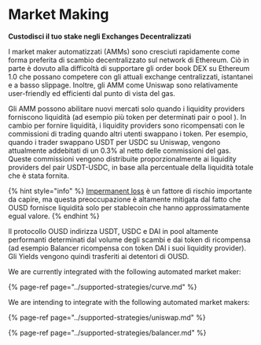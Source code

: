 # Market Making

**Custodisci il tuo stake negli Exchanges Decentralizzati**

I market maker automatizzati \(AMMs\) sono cresciuti rapidamente come forma preferita di scambio decentralizzato sul network di Ethereum. Ciò in parte è dovuto alla difficoltà di supportare gli order book DEX su Ethereum 1.0 che possano competere con gli attuali exchange centralizzati, istantanei e a basso slippage. Inoltre, gli AMM come Uniswap sono relativamente user-friendly ed efficienti dal punto di vista del gas.

Gli AMM possono abilitare nuovi mercati solo quando i liquidity providers forniscono liquidità \(ad esempio più token per determinati pair o pool \). In cambio per fornire liquidità, i liquidity providers sono ricompensati con le commissioni di trading quando altri utenti swappano i token. Per esempio, quando i trader swappano USDT per USDC su Uniswap, vengono attualmente addebitati di un 0.3% al netto delle commissioni del gas. Queste commissioni vengono distribuite proporzionalmente ai liquidity providers del pair USDT-USDC, in base alla percentuale della liquidità totale che è stata fornita.

{% hint style="info" %}
[Impermanent loss](https://medium.com/@pintail/uniswap-a-good-deal-for-liquidity-providers-104c0b6816f2) è un fattore di rischio importante da capire, ma questa preoccupazione è altamente mitigata dal fatto che OUSD fornisce liquidità solo per stablecoin che hanno approssimatamente egual valore.
{% endhint %}

Il protocollo OUSD indirizza USDT, USDC e DAI in pool altamente performanti determinati dal volume degli scambi e dai token di ricompensa \(ad esempio Balancer ricompensa con token DAI i suoi liquidity provider\). Gli Yields vengono quindi trasferiti ai detentori di OUSD.

We are currently integrated with the following automated market maker:

{% page-ref page="../supported-strategies/curve.md" %}

We are intending to integrate with the following automated market makers:

{% page-ref page="../supported-strategies/uniswap.md" %}

{% page-ref page="../supported-strategies/balancer.md" %}





